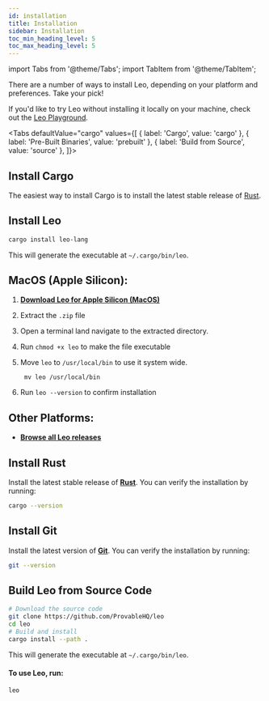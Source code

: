 ```yaml
---
id: installation
title: Installation
sidebar: Installation
toc_min_heading_level: 5
toc_max_heading_level: 5
---
```

[general tags]: # (installation, install_leo)

import Tabs from '@theme/Tabs';
import TabItem from '@theme/TabItem';

There are a number of ways to install Leo, depending on your platform and preferences. Take your pick!

If you'd like to try Leo without installing it locally on your machine, check out the [Leo Playground](./02_ide.md#leo-playground).

<Tabs defaultValue="cargo"
values={[
  { label: 'Cargo', value: 'cargo' },
  { label: 'Pre-Built Binaries', value: 'prebuilt' },
  { label: 'Build from Source', value: 'source' },
]}>
<TabItem value="cargo">

## Install Cargo
The easiest way to install Cargo is to install the latest stable release of [Rust](https://www.rust-lang.org/tools/install).
## Install Leo
```bash
cargo install leo-lang
```
This will generate the executable at `~/.cargo/bin/leo`.
</TabItem>
<TabItem value="prebuilt">

## MacOS (Apple Silicon):
  1. **[Download Leo for Apple Silicon (MacOS)](https://github.com/ProvableHQ/leo/releases/latest/download/leo.zip)**
  2. Extract the `.zip` file
  3. Open a terminal land navigate to the extracted directory.
  4. Run `chmod +x leo` to make the file executable
  5. Move `leo` to `/usr/local/bin` to use it system wide.

          mv leo /usr/local/bin

  6. Run `leo --version` to confirm installation

## Other Platforms:
  - **[Browse all Leo releases](https://github.com/ProvableHQ/leo/releases)**

</TabItem>
<TabItem value="source">

## Install Rust
Install the latest stable release of **[Rust](https://www.rust-lang.org/tools/install)**.  You can verify the installation by running:
```bash
cargo --version
```

## Install Git
Install the latest version of **[Git](https://git-scm.com/downloads)**.  You can verify the installation by running:
```bash
git --version
```

## Build Leo from Source Code
```bash
# Download the source code 
git clone https://github.com/ProvableHQ/leo
cd leo
# Build and install
cargo install --path .
```
This will generate the executable at `~/.cargo/bin/leo`.

#### To use Leo, run:
```bash
leo
```
</TabItem>
</Tabs>

